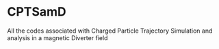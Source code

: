 # CPTSamD
All the codes associated with Charged Particle Trajectory Simulation and analysis in a magnetic Diverter field
